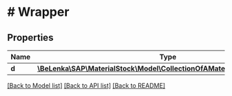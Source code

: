 # # Wrapper

## Properties

Name | Type | Description | Notes
------------ | ------------- | ------------- | -------------
**d** | [**\BeLenka\SAP\MaterialStock\Model\CollectionOfAMaterialSerialNumberType**](CollectionOfAMaterialSerialNumberType.md) |  | [optional]

[[Back to Model list]](../../README.md#models) [[Back to API list]](../../README.md#endpoints) [[Back to README]](../../README.md)
